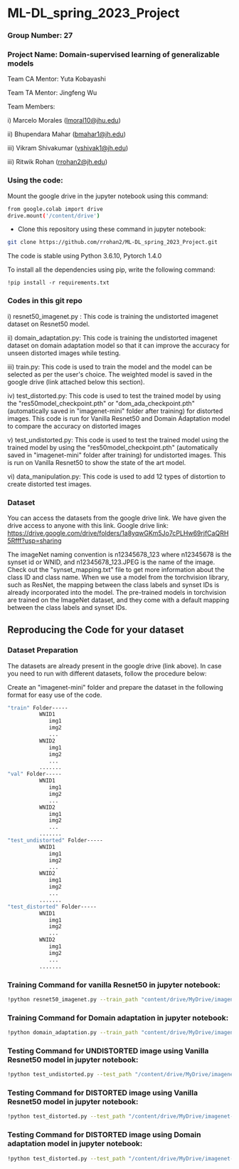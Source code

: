 # ML-DL_spring_2023_Project

### Group Number: 27

### Project Name: Domain-supervised learning of generalizable models

Team CA Mentor: Yuta Kobayashi

Team TA Mentor: Jingfeng Wu

Team Members:

i) Marcelo Morales (lmoral10@jhu.edu)

ii) Bhupendara Mahar (bmahar1@jh.edu)

iii) Vikram Shivakumar (vshivak1@jh.edu)

iii) Ritwik Rohan (rrohan2@jh.edu)


### Using the code:

Mount the google drive in the jupyter notebook using this command:
```bash
from google.colab import drive
drive.mount('/content/drive')
```

- Clone this repository using these command in jupyter notebook:

```bash
git clone https://github.com/rrohan2/ML-DL_spring_2023_Project.git
```


The code is stable using Python 3.6.10, Pytorch 1.4.0


To install all the dependencies using pip, write the following command:
```
!pip install -r requirements.txt
```
### Codes in this git repo

i) resnet50_imagenet.py : This code is training the undistorted imagenet dataset on Resnet50 model.

ii) domain_adaptation.py: This code is training the undistorted imagenet dataset on domain adaptation model so that it can improve the accuracy for unseen distorted images while testing.

iii) train.py: This code is used to train the model and the model can be selected as per the user's choice. The weighted model is saved in the google drive (link attached below this section).

iv) test_distorted.py: This code is used to test the trained model by using the "res50model_checkpoint.pth" or "dom_ada_checkpoint.pth" (automatically saved in "imagenet-mini" folder after training) for distorted images. This code is run for Vanilla Resnet50 and Domain Adaptation model to compare the accuracy on distorted images

v) test_undistorted.py: This code is used to test the trained model using the trained model by using the "res50model_checkpoint.pth" (automatically saved in "imagenet-mini" folder after training) for undistorted images. This is run on Vanilla Resnet50 to show the state of the art model.

vi) data_manipulation.py: This code is used to add 12 types of distortion to create distorted test images.

### Dataset
You can access the datasets from the google drive link. We have given the drive access to anyone with this link. Google drive link: https://drive.google.com/drive/folders/1a8yqwGKm5Jo7cPLHw69rjfCaQRH5Rfff?usp=sharing

The imageNet naming convention is n12345678_123 where n12345678 is the synset id or WNID, and n12345678_123.JPEG is the name of the image. Check out the "synset_mapping.txt" file to get more information about the class ID and class name. When we use a model from the torchvision library, such as ResNet, the mapping between the class labels and synset IDs is already incorporated into the model. The pre-trained models in torchvision are trained on the ImageNet dataset, and they come with a default mapping between the class labels and synset IDs.

## Reproducing the Code for your dataset

### Dataset Preparation

The datasets are already present in the google drive (link above). In case you need to run with different datasets, follow the procedure below:

Create an "imagenet-mini" folder and prepare the dataset in the following format for easy use of the code. 

```bash
"train" Folder-----
          WNID1
             img1
             img2
             ...
          WNID2
             img1
             img2
             ...          
          .......
"val" Folder-----
          WNID1
             img1
             img2
             ...
          WNID2
             img1
             img2
             ...
          .......
"test_undistorted" Folder-----
          WNID1
             img1
             img2
             ...
          WNID2
             img1
             img2
             ...
          .......
"test_distorted" Folder-----
          WNID1
             img1
             img2
             ...
          WNID2
             img1
             img2
             ...
          .......

```

### Training Command for vanilla Resnet50 in jupyter notebook:

```bash 
!python resnet50_imagenet.py --train_path "content/drive/MyDrive/imagenet-mini/train"--val_path "content/drive/MyDrive/imagenet-mini/val"
```

### Training Command for Domain adaptation in jupyter notebook:

```bash 
!python domain_adaptation.py --train_path "content/drive/MyDrive/imagenet-mini/train"--val_path "content/drive/MyDrive/imagenet-mini/val"
```


### Testing Command for UNDISTORTED image using Vanilla Resnet50 model in jupyter notebook:

```bash 
!python test_undistorted.py --test_path "/content/drive/MyDrive/imagenet-mini/test_undistorted" --checkpoint_dir "/content/drive/MyDrive/imagenet-mini/res50model_checkpoint.pth/res50model_checkpoint.pth"
```

### Testing Command for DISTORTED image using Vanilla Resnet50 model in jupyter notebook:

```bash 
!python test_distorted.py --test_path "/content/drive/MyDrive/imagenet-mini/test_distorted" --checkpoint_dir "/content/drive/MyDrive/imagenet-mini/res50model_checkpoint.pth/res50model_checkpoint.pth"
```

### Testing Command for DISTORTED image using Domain adaptation model in jupyter notebook:

```bash 
!python test_distorted.py --test_path "/content/drive/MyDrive/imagenet-mini/test_distorted" --checkpoint_dir "/content/drive/MyDrive/imagenet-mini/dom_ada_checkpoint.pth"
```


